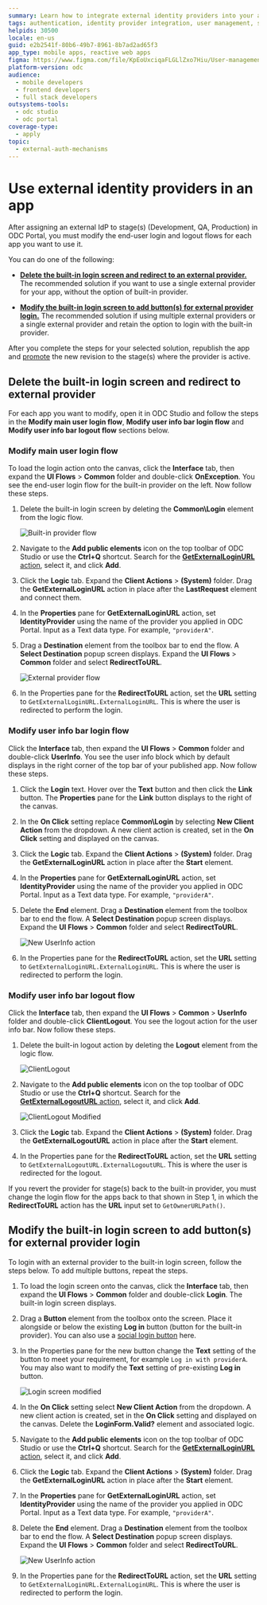 ```yaml
---
summary: Learn how to integrate external identity providers into your applications using OutSystems Developer Cloud (ODC) by modifying login and logout flows.
tags: authentication, identity provider integration, user management, single sign-on
helpids: 30500
locale: en-us
guid: e2b2541f-80b6-49b7-8961-8b7ad2ad65f3
app_type: mobile apps, reactive web apps
figma: https://www.figma.com/file/KpEoUxciqaFLGLlZxo7Hiu/User-management?type=design&node-id=3405%3A139&mode=design&t=Oyyu3fjPlmIYwh5h-1
platform-version: odc
audience:
  - mobile developers
  - frontend developers
  - full stack developers
outsystems-tools:
  - odc studio
  - odc portal
coverage-type:
  - apply
topic:
  - external-auth-mechanisms
---
```


# Use external identity providers in an app

After assigning an external IdP to stage(s) (Development, QA, Production) in ODC Portal, you must modify the end-user login and logout flows for each app you want to use it.

You can do one of the following:

* [**Delete the built-in login screen and redirect to an external provider.**](#delete-the-built-in-login-screen-and-redirect-to-external-provider) The recommended solution if you want to use a single external provider for your app, without the option of built-in provider.

* [**Modify the built-in login screen to add button(s) for external provider login.**](#modify-the-built-in-login-screen-to-add-buttons-for-external-provider-login) The recommended solution if using multiple external providers or a single external provider and retain the option to login with the built-in provider.

After you complete the steps for your selected solution, republish the app and [promote](../../deploying-apps/deploy-apps.md) the new revision to the stage(s) where the provider is active.

## Delete the built-in login screen and redirect to external provider

For each app you want to modify, open it in ODC Studio and follow the steps in the **Modify main user login flow**, **Modify user info bar login flow** and **Modify user info bar logout flow** sections below.

### Modify main user login flow

To load the login action onto the canvas, click the **Interface** tab, then expand the **UI Flows** > **Common** folder and double-click **OnException**. You see the end-user login flow for the built-in provider on the left. Now follow these steps.

1. Delete the built-in login screen by deleting the **Common\Login**  element from the logic flow.

    ![Built-in provider flow](images/built-in-provider-flow-ss.png "Built-in provider flow")

1. Navigate to the **Add public elements** icon on the top toolbar of ODC Studio or use the **Ctrl+Q** shortcut. Search for the [**GetExternalLoginURL** action](../../reference/system-actions/auth.md#getexternalloginurl), select it, and click **Add**.

1. Click the **Logic** tab. Expand the **Client Actions** > **(System)** folder. Drag the **GetExternalLoginURL** action in place after the **LastRequest** element and connect them.

1. In the **Properties** pane for **GetExternalLoginURL** action, set **IdentityProvider** using the name of the provider you applied in ODC Portal. Input as a Text data type. For example, `"providerA"`.

1. Drag a **Destination** element from the toolbox bar to end the flow. A **Select Destination** popup screen displays. Expand the **UI Flows** > **Common** folder and select **RedirectToURL**.

    ![External provider flow](images/external-provider-flow-ss.png "Built-in provider flow")

1. In the Properties pane for the **RedirectToURL** action, set the **URL** setting to `GetExternalLoginURL.ExternalLoginURL`. This is where the user is redirected to perform the login.

### Modify user info bar login flow

Click the **Interface** tab, then expand the **UI Flows** > **Common** folder and double-click **UserInfo**. You see the user info block which by default displays in the right corner of the top bar of your published app. Now follow these steps.

1. Click the **Login** text. Hover over the **Text** button and then click the **Link** button. The **Properties** pane for the **Link** button displays to the right of the canvas.

1. In the **On Click** setting replace **Common\Login** by selecting **New Client Action** from the dropdown. A new client action is created, set in the **On Click** setting and displayed on the canvas.

1. Click the **Logic** tab. Expand the **Client Actions** > **(System)** folder. Drag the **GetExternalLoginURL** action in place after the **Start** element.

1. In the **Properties** pane for **GetExternalLoginURL** action, set **IdentityProvider** using the name of the provider you applied in ODC Portal. Input as a Text data type. For example, `"providerA"`.

1. Delete the **End** element. Drag a **Destination** element from the toolbox bar to end the flow. A **Select Destination** popup screen displays. Expand the **UI Flows** > **Common** folder and select **RedirectToURL**.

    ![New UserInfo action](images/new-userinfo-action-ss.png "New UserInfo action")

1. In the Properties pane for the **RedirectToURL** action, set the **URL** setting to `GetExternalLoginURL.ExternalLoginURL`. This is where the user is redirected to perform the login. 

### Modify user info bar logout flow

Click the **Interface** tab, then expand the **UI Flows** > **Common** > **UserInfo** folder and double-click **ClientLogout**. You see the logout action for the user info bar. Now follow these steps.

1. Delete the built-in logout action by deleting the **Logout** element from the logic flow.

    ![ClientLogout](images/clientlogout-ss.png "ClientLogout")

1. Navigate to the **Add public elements** icon on the top toolbar of ODC Studio or use the **Ctrl+Q** shortcut. Search for the [**GetExternalLogoutURL** action](../../reference/system-actions/auth.md#getexternallogouturl), select it, and click **Add**.

    ![ClientLogout Modified](images/clientlogout-mod-ss.png "ClientLogout Modified")

1. Click the **Logic** tab. Expand the **Client Actions** > **(System)** folder. Drag the **GetExternalLogoutURL** action in place after the **Start** element.

1. In the Properties pane for the **RedirectToURL** action, set the **URL** setting to `GetExternalLogoutURL.ExternalLogoutURL`. This is where the user is redirected for the logout.

<div class="info" markdown="1">

If you revert the provider for stage(s) back to the built-in provider, you must change the login flow for the apps back to that shown in Step 1, in which the **RedirectToURL** action has the **URL** input set to `GetOwnerURLPath()`.

</div>

## Modify the built-in login screen to add button(s) for external provider login

To login with an external provider to the built-in login screen, follow the steps below. To add multiple buttons, repeat the steps.

1. To load the login screen onto the canvas, click the **Interface** tab, then expand the **UI Flows** > **Common** folder and double-click **Login**. The built-in login screen displays.

1. Drag a **Button** element from the toolbox onto the screen. Place it alongside or below the existing **Log in** button (button for the built-in provider). You can also use a [social login button](../sso.md#add-the-social-login-button-to-the-login-screen) here.

1. In the Properties pane for the new button change the **Text** setting of the button to meet your requirement, for example `Log in with providerA`. You may also want to modify the **Text** setting of pre-existing **Log in** button.

    ![Login screen modified](images/login-screen-modified-ss.png "Login screen modified")

1. In the **On Click** setting select **New Client Action** from the dropdown. A new client action is created, set in the **On Click** setting and displayed on the canvas. Delete the **LoginForm.Valid?** element and associated logic.

1. Navigate to the **Add public elements** icon on the top toolbar of ODC Studio or use the **Ctrl+Q** shortcut. Search for the [**GetExternalLoginURL** action](../../reference/system-actions/auth.md#getexternalloginurl), select it, and click **Add**.

1. Click the **Logic** tab. Expand the **Client Actions** > **(System)** folder. Drag the **GetExternalLoginURL** action in place after the **Start** element.

1. In the **Properties** pane for **GetExternalLoginURL** action, set **IdentityProvider** using the name of the provider you applied in ODC Portal. Input as a Text data type. For example, `"providerA"`.

1. Delete the **End** element. Drag a **Destination** element from the toolbox bar to end the flow. A **Select Destination** popup screen displays. Expand the **UI Flows** > **Common** folder and select **RedirectToURL**.

    ![New UserInfo action](images/new-userinfo-action-ss.png "New UserInfo action")

1. In the Properties pane for the **RedirectToURL** action, set the **URL** setting to `GetExternalLoginURL.ExternalLoginURL`. This is where the user is redirected to perform the login.
